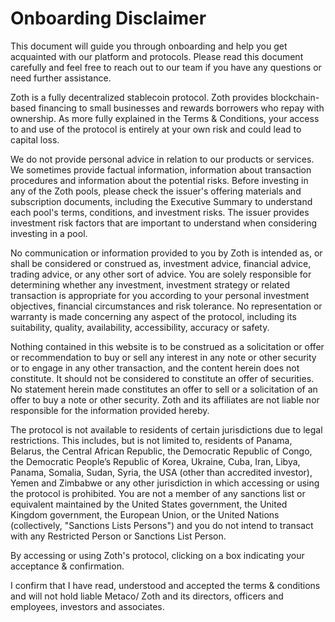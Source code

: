 # Onboarding Disclaimer

This document will guide you through onboarding and help you get acquainted with our platform and protocols. Please read this document carefully and feel free to reach out to our team if you have any questions or need further assistance.

Zoth is a fully decentralized stablecoin protocol. Zoth provides blockchain-based financing to small businesses and rewards borrowers who repay with ownership. As more fully explained in the Terms & Conditions, your access to and use of the protocol is entirely at your own risk and could lead to capital loss.

We do not provide personal advice in relation to our products or services. We sometimes provide factual information, information about transaction procedures and information about the potential risks. Before investing in any of the Zoth pools, please check the issuer's offering materials and subscription documents, including the Executive Summary to understand each pool's terms, conditions, and investment risks. The issuer provides investment risk factors that are important to understand when considering investing in a pool.

No communication or information provided to you by Zoth is intended as, or shall be considered or construed as, investment advice, financial advice, trading advice, or any other sort of advice. You are solely responsible for determining whether any investment, investment strategy or related transaction is appropriate for you according to your personal investment objectives, financial circumstances and risk tolerance. No representation or warranty is made concerning any aspect of the protocol, including its suitability, quality, availability, accessibility, accuracy or safety.

Nothing contained in this website is to be construed as a solicitation or offer or recommendation to buy or sell any interest in any note or other security or to engage in any other transaction, and the content herein does not constitute. It should not be considered to constitute an offer of securities. No statement herein made constitutes an offer to sell or a solicitation of an offer to buy a note or other security. Zoth and its affiliates are not liable nor responsible for the information provided hereby.

The protocol is not available to residents of certain jurisdictions due to legal restrictions. This includes, but is not limited to, residents of Panama, Belarus, the Central African Republic, the Democratic Republic of Congo, the Democratic People’s Republic of Korea, Ukraine, Cuba, Iran, Libya, Panama, Somalia, Sudan, Syria, the USA (other than accredited investor), Yemen and Zimbabwe or any other jurisdiction in which accessing or using the protocol is prohibited. You are not a member of any sanctions list or equivalent maintained by the United States government, the United Kingdom government, the European Union, or the United Nations (collectively, "Sanctions Lists Persons") and you do not intend to transact with any Restricted Person or Sanctions List Person.

By accessing or using Zoth's protocol, clicking on a box indicating your acceptance & confirmation.

I confirm that I have read, understood and accepted the terms & conditions and will not hold liable Metaco/ Zoth and its directors, officers and employees, investors and associates.
